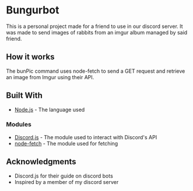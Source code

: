 # Bungurbot

This is a personal project made for a friend to use in our discord server. It was made to send images of rabbits from an imgur album managed by said friend.

## How it works

The bunPic command uses node-fetch to send a GET request and retrieve an image from Imgur using their API.

## Built With

* [Node.js](https://nodejs.org/en/) - The language used

### Modules

* [Discord.js](https://discord.js.org/#/) - The module used to interact with Discord's API
* [node-fetch](https://www.npmjs.com/package/node-fetch) - The module used for fetching

## Acknowledgments

* Discord.js for their guide on discord bots
* Inspired by a member of my discord server